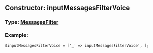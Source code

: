 ## Constructor: inputMessagesFilterVoice  




### Type: [MessagesFilter](../types/MessagesFilter.md)


### Example:

```
$inputMessagesFilterVoice = ['_' => inputMessagesFilterVoice', ];
```